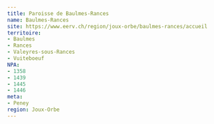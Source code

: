 ```yaml
---
title: Paroisse de Baulmes-Rances
name: Baulmes-Rances
site: https://www.eerv.ch/region/joux-orbe/baulmes-rances/accueil
territoire:
- Baulmes
- Rances
- Valeyres-sous-Rances
- Vuiteboeuf
NPA:
- 1358
- 1439
- 1445
- 1446
meta:
- Peney
region: Joux-Orbe
---
```

